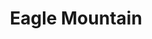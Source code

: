 ---
layout: highpoint
title: Eagle Mountain
location: Minnesota
category: highpoints
tag: Highpoints
tagline: 2,301 feet
name: minnesota_highpoint
files: 17
thumbnail: 13
---